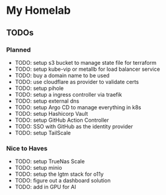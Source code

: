 # My Homelab

## TODOs

### Planned
- TODO: setup s3 bucket to manage state file for terraform
- TODO: setup kube-vip or metallb for load balancer service
- TODO: buy a domain name to be used
- TODO: use cloudflare as provider to validate certs
- TODO: setup pihole
- TODO: setup a ingress controller via traefik
- TODO: setup external dns
- TODO: setup Argo CD to manage everything in k8s
- TODO: setup Hashicorp Vault
- TODO: setup GitHub Action Controller
- TODO: SSO with GitHub as the identity provider
- TODO: setup TailScale

### Nice to Haves
- TODO: setup TrueNas Scale
- TODO: setup minio
- TODO: setup the lgtm stack for o11y
- TODO: figure out a dashboard solution
- TODO: add in GPU for AI
